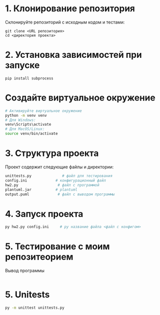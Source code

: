 # 1. Клонирование репозитория

Склонируйте репозиторий с исходным кодом и тестами:

```
git clone <URL репозитория>
cd <директория проекта>
```

# 2. Установка зависимостей при запуске

```
pip install subprocess

```

# Создайте виртуальное окружение

```bash
# Активируйте виртуальное окружение
python -m venv venv
# Для Windows:
venv\Scripts\activate
# Для MacOS/Linux:
source venv/bin/activate
```


# 3. Структура проекта
Проект содержит следующие файлы и директории:
```bash
unittests.py              # файл для тестирования
config.ini             # конфигурационный файл 
hw2.py                  # файл с программой
plantuml.jar           # plantuml
output.puml             # файл с выводом программы 
```

# 4. Запуск проекта
```bash
py hw2.py config.ini     # py название файла <файл с конфигом>
```


# 5. Тестирование с моим репозитеорием 
Вывод программы
```

```

# 5. Unitests
```bash
py -m unittest unittests.py
```


